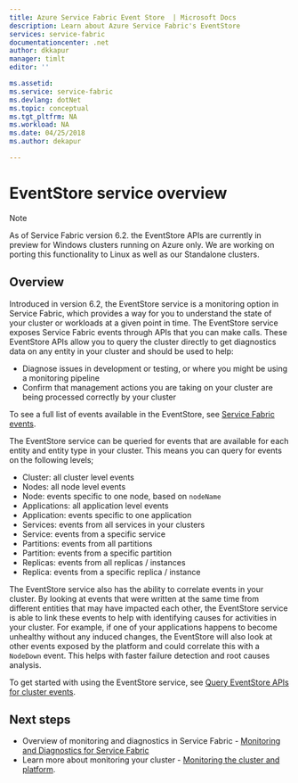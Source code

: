 ```yaml
---
title: Azure Service Fabric Event Store  | Microsoft Docs
description: Learn about Azure Service Fabric's EventStore
services: service-fabric
documentationcenter: .net
author: dkkapur
manager: timlt
editor: ''

ms.assetid:
ms.service: service-fabric
ms.devlang: dotNet
ms.topic: conceptual
ms.tgt_pltfrm: NA
ms.workload: NA
ms.date: 04/25/2018
ms.author: dekapur

---
```


# EventStore service overview

>[!NOTE]
>As of Service Fabric version 6.2. the EventStore APIs are currently in preview for Windows clusters running on Azure only. We are working on porting this functionality to Linux as well as our Standalone clusters.

## Overview

Introduced in version 6.2, the EventStore service is a monitoring option in Service Fabric, which provides a way for you to understand the state of your cluster or workloads at a given point in time. 
The EventStore service exposes Service Fabric events through APIs that you can make calls. These EventStore APIs allow you to query the cluster directly to get diagnostics data on any entity in your cluster and should be used to help:
* Diagnose issues in development or testing, or where you might be using a monitoring pipeline
* Confirm that management actions you are taking on your cluster are being processed correctly by your cluster

To see a full list of events available in the EventStore, see [Service Fabric events](service-fabric-diagnostics-event-generation-operational.md).

The EventStore service can be queried for events that are available for each entity and entity type in your cluster. This means you can query for events on the following levels;
* Cluster: all cluster level events
* Nodes: all node level events
* Node: events specific to one node, based on `nodeName`
* Applications: all application level events
* Application: events specific to one application
* Services: events from all services in your clusters
* Service: events from a specific service
* Partitions: events from all partitions
* Partition: events from a specific partition
* Replicas: events from all replicas / instances
* Replica: events from a specific replica / instance


The EventStore service also has the ability to correlate events in your cluster. By looking at events that were written at the same time from different entities that may have impacted each other, the EventStore service is able to link these events to help with identifying causes for activities in your cluster. For example, if one of your applications happens to become unhealthy without any induced changes, the EventStore will also look at other events exposed by the platform and could correlate this with a `NodeDown` event. This helps with faster failure detection and root causes analysis.

To get started with using the EventStore service, see [Query EventStore APIs for cluster events](service-fabric-diagnostics-eventstore-query.md).

## Next steps
* Overview of monitoring and diagnostics in Service Fabric - [Monitoring and Diagnostics for Service Fabric](service-fabric-diagnostics-overview.md)
* Learn more about monitoring your cluster - [Monitoring the cluster and platform](service-fabric-diagnostics-event-generation-infra.md).